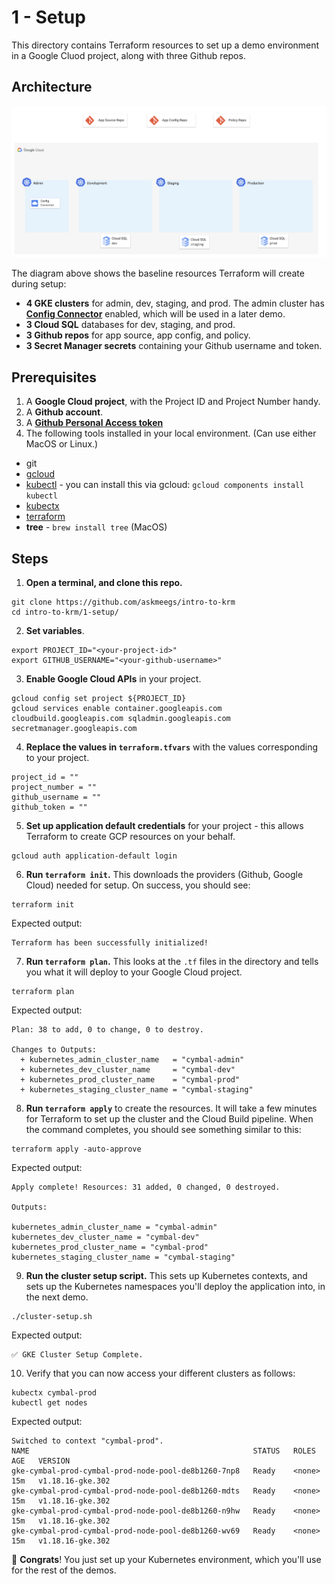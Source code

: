 # 1 - Setup 

This directory contains Terraform resources to set up a demo environment in a Google Cluod project, along with three Github repos. 

## Architecture 

![screenshot1](screenshots/architecture.png)

The diagram above shows the baseline resources Terraform will create during setup: 

- **4 GKE clusters** for admin, dev, staging, and prod. The admin cluster has [**Config Connector**](https://cloud.google.com/config-connector/docs/overview) enabled, which will be used in a later demo.
- **3 Cloud SQL** databases for dev, staging, and prod. 
- **3 Github repos** for app source, app config, and policy. 
- **3 Secret Manager secrets** containing your Github username and token. 

## Prerequisites 

1. A **Google Cloud project**, with the Project ID and Project Number handy. 
2. A **Github account**. 
3. A [**Github Personal Access token**](https://docs.github.com/en/github/authenticating-to-github/creating-a-personal-access-token)  
4. The following tools installed in your local environment. (Can use either MacOS or Linux.) 
- git
- [gcloud](https://cloud.google.com/sdk/docs/install)
- [kubectl](https://cloud.google.com/sdk/gcloud/reference/components/install) - you can install this via gcloud: `gcloud components install kubectl`
- [kubectx](https://github.com/ahmetb/kubectx#installation)
- [terraform](https://learn.hashicorp.com/tutorials/terraform/install-cli) 
- **tree** - `brew install tree` (MacOS)

## Steps 

1. **Open a terminal, and clone this repo.**

```
git clone https://github.com/askmeegs/intro-to-krm
cd intro-to-krm/1-setup/ 
```

2. **Set variables**. 

```
export PROJECT_ID="<your-project-id>" 
export GITHUB_USERNAME="<your-github-username>"
```

3. **Enable Google Cloud APIs** in your project.  

```
gcloud config set project ${PROJECT_ID}
gcloud services enable container.googleapis.com cloudbuild.googleapis.com sqladmin.googleapis.com secretmanager.googleapis.com 
```

4. **Replace the values in `terraform.tfvars`** with the values corresponding to your project. 

```
project_id = ""
project_number = ""
github_username = ""
github_token = ""
```

5. **Set up application default credentials** for your project - this allows Terraform to create GCP resources on your behalf. 

```
gcloud auth application-default login
```

6. **Run `terraform init`.** This downloads the providers (Github, Google Cloud) needed for setup. On success, you should see: 

```
terraform init 
```

Expected output: 

```
Terraform has been successfully initialized!
```

7. **Run `terraform plan`.** This looks at the `.tf` files in the directory and tells you what it will deploy to your Google Cloud project. 


```
terraform plan
```

Expected output: 

```
Plan: 38 to add, 0 to change, 0 to destroy.

Changes to Outputs:
  + kubernetes_admin_cluster_name   = "cymbal-admin"
  + kubernetes_dev_cluster_name     = "cymbal-dev"
  + kubernetes_prod_cluster_name    = "cymbal-prod"
  + kubernetes_staging_cluster_name = "cymbal-staging"

```

8.  **Run `terraform apply`** to create the resources. It will take a few minutes for Terraform to set up the cluster and the Cloud Build pipeline. When the command completes, you should see something similar to this: 

```
terraform apply -auto-approve
```

Expected output: 

```
Apply complete! Resources: 31 added, 0 changed, 0 destroyed.

Outputs:

kubernetes_admin_cluster_name = "cymbal-admin"
kubernetes_dev_cluster_name = "cymbal-dev"
kubernetes_prod_cluster_name = "cymbal-prod"
kubernetes_staging_cluster_name = "cymbal-staging"
```


9. **Run the cluster setup script.** This sets up Kubernetes contexts, and sets up the Kubernetes namespaces you'll deploy the application into, in the next demo.

```
./cluster-setup.sh
```

Expected output: 

```
✅ GKE Cluster Setup Complete.
```

10. Verify that you can now access your different clusters as follows: 

```
kubectx cymbal-prod 
kubectl get nodes
```

Expected output: 

```
Switched to context "cymbal-prod".
NAME                                                  STATUS   ROLES    AGE   VERSION
gke-cymbal-prod-cymbal-prod-node-pool-de8b1260-7np8   Ready    <none>   15m   v1.18.16-gke.302
gke-cymbal-prod-cymbal-prod-node-pool-de8b1260-mdts   Ready    <none>   15m   v1.18.16-gke.302
gke-cymbal-prod-cymbal-prod-node-pool-de8b1260-n9hw   Ready    <none>   15m   v1.18.16-gke.302
gke-cymbal-prod-cymbal-prod-node-pool-de8b1260-wv69   Ready    <none>   15m   v1.18.16-gke.302
```


🎊 **Congrats**! You just set up your Kubernetes environment, which you'll use for the rest of the demos.